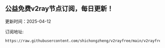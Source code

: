 ## 公益免费v2ray节点订阅，每日更新！
更新时间：2025-04-12

订阅地址:
```
https://raw.githubusercontent.com/shichongzheng/v2rayfree/main/v2rayfree
```
